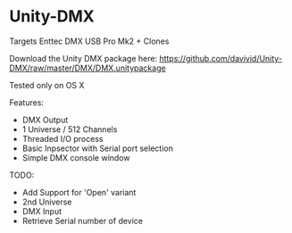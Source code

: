 # Unity-DMX

Targets Enttec DMX USB Pro Mk2 + Clones

Download the Unity DMX package here: https://github.com/davivid/Unity-DMX/raw/master/DMX/DMX.unitypackage

Tested only on OS X

Features:
- DMX Output
- 1 Universe / 512 Channels
- Threaded I/O process
- Basic Inpsector with Serial port selection
- Simple DMX console window


TODO:
- Add Support for 'Open' variant
- 2nd Universe 
- DMX Input
- Retrieve Serial number of device

